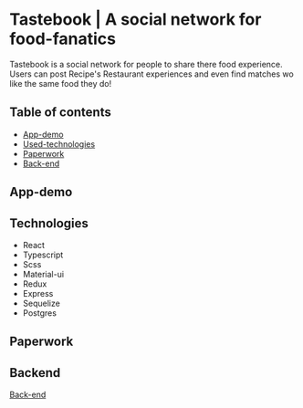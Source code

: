 # Tastebook | A social network for food-fanatics
Tastebook is a social network for people to share there food experience. Users can post Recipe's Restaurant experiences and even find matches wo like the same food they do!

## Table of contents
- [App-demo](#app-demo)
- [Used-technologies](#technologies)
- [Paperwork](#paper-work)
- [Back-end](#back-end)

## App-demo

## Technologies
- React
- Typescript
- Scss
- Material-ui
- Redux
- Express
- Sequelize
- Postgres

## Paperwork

## Backend
[Back-end](https://github.com/Myrinw/tastebook-backend)
